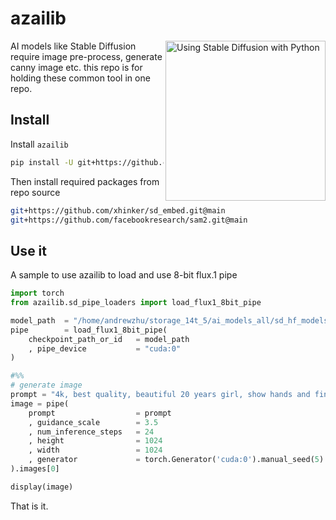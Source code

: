 # azailib
<a href="https://www.amazon.com/Using-Stable-Diffusion-Python-Generation/dp/1835086373" target="_blank"><img src="https://m.media-amazon.com/images/I/81qJBJlgGEL._SL1500_.jpg" alt="Using Stable Diffusion with Python" height="256px" align="right"></a>

AI models like Stable Diffusion require image pre-process, generate canny image etc. this repo is for holding these common tool in one repo. 

## Install 

Install `azailib`
```sh
pip install -U git+https://github.com/xhinker/azailib.git@main
```

Then install required packages from repo source
```sh
git+https://github.com/xhinker/sd_embed.git@main
git+https://github.com/facebookresearch/sam2.git@main
``` 

## Use it

A sample to use azailib to load and use 8-bit flux.1 pipe
```py
import torch
from azailib.sd_pipe_loaders import load_flux1_8bit_pipe

model_path  = "/home/andrewzhu/storage_14t_5/ai_models_all/sd_hf_models/black-forest-labs/FLUX.1-dev_main"
pipe        = load_flux1_8bit_pipe(
    checkpoint_path_or_id   = model_path
    , pipe_device           = "cuda:0"
)

#%%
# generate image
prompt = "4k, best quality, beautiful 20 years girl, show hands and fingers"
image = pipe(
    prompt                  = prompt
    , guidance_scale        = 3.5 
    , num_inference_steps   = 24
    , height                = 1024
    , width                 = 1024
    , generator             = torch.Generator('cuda:0').manual_seed(5)
).images[0]

display(image)
```

That is it.